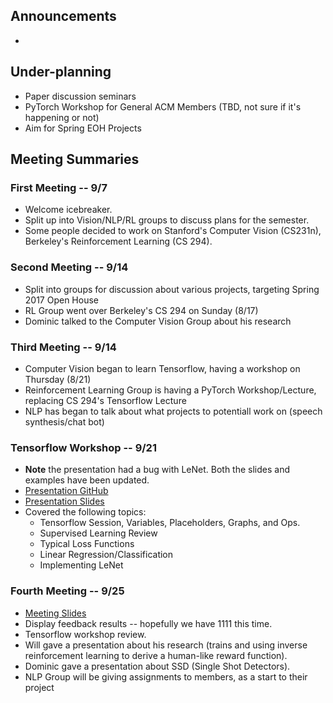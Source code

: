 <!--
 ______  __  ______  ______  __    
/\  ___\/\ \/\  ___\/\  __ \/\ \   
\ \___  \ \ \ \ \__ \ \  __ \ \ \  
 \/\_____\ \_\ \_____\ \_\ \_\ \_\ 
  \/_____/\/_/\/_____/\/_/\/_/\/_/ 

-->

## Announcements
- 

## Under-planning
- Paper discussion seminars
- PyTorch Workshop for General ACM Members (TBD, not sure if it's happening or not)
- Aim for Spring EOH Projects

## Meeting Summaries
### First Meeting -- 9/7
- Welcome icebreaker.
- Split up into Vision/NLP/RL groups to discuss plans for the semester.
- Some people decided to work on Stanford's Computer Vision (CS231n), Berkeley's Reinforcement Learning (CS 294).

### Second Meeting -- 9/14
- Split into groups for discussion about various projects, targeting Spring 2017 Open House
- RL Group went over Berkeley's CS 294 on Sunday (8/17)
- Dominic talked to the Computer Vision Group about his research

### Third Meeting -- 9/14
- Computer Vision began to learn Tensorflow, having a workshop on Thursday (8/21)
- Reinforcement Learning Group is having a PyTorch Workshop/Lecture, replacing CS 294's Tensorflow Lecture
- NLP has began to talk about what projects to potentiall work on (speech synthesis/chat bot)

### Tensorflow Workshop -- 9/21
- **Note** the presentation had a bug with LeNet. Both the slides and examples have been updated.
- [Presentation GitHub](https://github.com/sig-ai/tf_workshop)
- [Presentation Slides](https://github.com/sig-ai/tf_workshop/blob/master/presentation_1.pdf)
- Covered the following topics:
  - Tensorflow Session, Variables, Placeholders, Graphs, and Ops.
  - Supervised Learning Review
  - Typical Loss Functions
  - Linear Regression/Classification
  - Implementing LeNet

### Fourth Meeting -- 9/25
- [Meeting Slides](https://github.com/sig-ai/meetings/blob/master/2017_09_25/presentation_1.pdf)
- Display feedback results -- hopefully we have 1111 this time.
- Tensorflow workshop review.
- Will gave a presentation about his research (trains and using inverse reinforcement learning to derive a human-like reward function).
- Dominic gave a presentation about SSD (Single Shot Detectors).
- NLP Group will be giving assignments to members, as a start to their project


<!-- Honorary Chair: sudo -->

